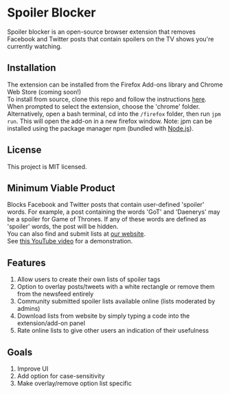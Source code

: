 # Spoiler Blocker
Spoiler blocker is an open-source browser extension that removes Facebook and Twitter posts that contain spoilers on the TV shows you're currently watching.

## Installation
The extension can be installed from the Firefox Add-ons library and Chrome Web Store (coming soon!)<br>
To install from source, clone this repo and follow the instructions [here](https://developer.chrome.com/extensions/getstarted#unpacked). When prompted to select the extension, choose the 'chrome' folder.<br>
Alternatively, open a bash terminal, cd into the `/firefox` folder, then run `jpm run`. This will open the add-on in a new firefox window. Note: jpm can be installed using the package manager npm (bundled with [Node.js](https://nodejs.org/)).

## License
This project is MIT licensed.

## Minimum Viable Product
Blocks Facebook and Twitter posts that contain user-defined 'spoiler' words. For example, a post containing the words 'GoT' and 'Daenerys' may be a spoiler for Game of Thrones. If any of these words are defined as 'spoiler' words, the post will be hidden.<br>
You can also find and submit lists at [our website](https://salty-earth-11606.herokuapp.com).<br>
See [this YouTube video](https://youtu.be/dFOZCkYJdOM) for a demonstration.

## Features
<ol>
  <li>
    Allow users to create their own lists of spoiler tags
  </li>
  <li>
    Option to overlay posts/tweets with a white rectangle or remove them from the newsfeed entirely
  </li>
  <li>
    Community submitted spoiler lists available online (lists moderated by admins)
  </li>
  <li>
    Download lists from website by simply typing a code into the extension/add-on panel
  </li>
  <li>
    Rate online lists to give other users an indication of their usefulness
  </li>
</ol>

## Goals
<ol>
  <li>
    Improve UI
  </li>
  <li>
    Add option for case-sensitivity
  </li>
  <li>
    Make overlay/remove option list specific
  </li>
</ol>
